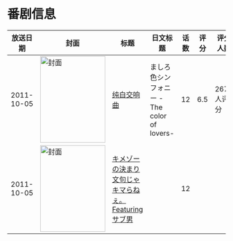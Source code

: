# 番剧信息

|放送日期|封面|标题|日文标题|话数|评分|评分人数|
|---|---|---|---|---|---|---|
|2011-10-05|<img src="https://lain.bgm.tv/pic/cover/c/00/5f/12557_MLQQE.jpg" alt="封面" style="width:150px;height:200px;object-fit:cover;">|[纯白交响曲](https://bangumi.tv/subject/12557)|ましろ色シンフォニー -The color of lovers-|12|6.5|2671人评分|
|2011-10-05|<img src="https://lain.bgm.tv/pic/cover/c/c0/96/238447_cu4Xz.jpg" alt="封面" style="width:150px;height:200px;object-fit:cover;">|[キメゾーの決まり文句じゃキマらねぇ。Featuring サブ男](https://bangumi.tv/subject/238447)||12|||
